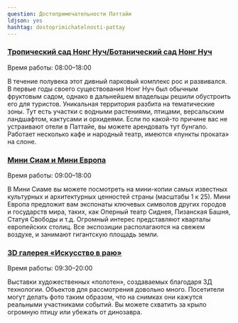 ```yaml
---
question: Достопримечательности Паттайи 
ldjson: yes
hashtag: dostoprimichatelnosti-pattay
---
```


### [Тропический сад Нонг Нуч/Ботанический сад Нонг Нуч](https://maps.app.goo.gl/duYpQCuEjjkPkmKw8)
Время работы: 08:00–18:00

В течение полувека этот дивный парковый комплекс рос и развивался. В первые годы своего существования Нонг Нуч был обычным фруктовым садом, однако в дальнейшем владельцы решили обустроить его для туристов. Уникальная территория разбита на тематические зоны. Тут есть участки с водными растениями, птицами, версальским ландшафтом, кактусами и орхидеями. Если по какой-то причине вас не устраивают отели в Паттайе, вы можете арендовать тут бунгало. Работает несколько кафе и народный театр, имеются «пункты проката» на слоне.

### [Мини Сиам и Мини Европа](https://maps.app.goo.gl/rpVkBZySN6tX62WSA)
Время работы: 09:00–18:00

В Мини Сиаме вы можете посмотреть на мини-копии самых известных культурных и архитектурных ценностей страны (масштабы 1 к 25). Мини Европа предложит вам экспонаты ключевых символов других городов и государств мира, таких, как Оперный театр Сиднея, Пизанская Башня, Статуя Свободы и т.д. Огромный интерес представляют кварталы европейских столиц. Все экспозиции располагаются на свежем воздухе, и занимают гигантскую площадь земли.

### [3D галерея «Искусство в раю»](https://maps.app.goo.gl/PzbtvjWYjh2AZwRz7)
Время работы: 09:30–20:00

Выставки художественных «полотен», создаваемых благодаря 3Д технологии. Объектов для рассмотрения довольно много. Посетители могут делать фото таким образом, что на снимках они кажутся реальными участниками событий. Вы можете схватить за крыло огромную птицу или убежать от динозавра.
